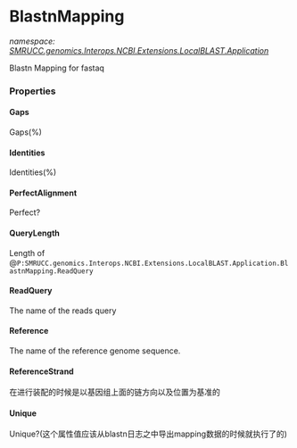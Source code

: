 ﻿# BlastnMapping
_namespace: [SMRUCC.genomics.Interops.NCBI.Extensions.LocalBLAST.Application](./index.md)_

Blastn Mapping for fastaq




### Properties

#### Gaps
Gaps(%)
#### Identities
Identities(%)
#### PerfectAlignment
Perfect?
#### QueryLength
Length of @``P:SMRUCC.genomics.Interops.NCBI.Extensions.LocalBLAST.Application.BlastnMapping.ReadQuery``
#### ReadQuery
The name of the reads query
#### Reference
The name of the reference genome sequence.
#### ReferenceStrand
在进行装配的时候是以基因组上面的链方向以及位置为基准的
#### Unique
Unique?(这个属性值应该从blastn日志之中导出mapping数据的时候就执行了的)
